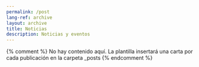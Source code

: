 ```yaml
---
permalink: /post
lang-ref: archive
layout: archive
title: Noticias
description: Noticias y eventos
---
```


{% comment %}
  No hay contenido aquí. La plantilla insertará una carta por cada publicación en la carpeta _posts
{% endcomment %}